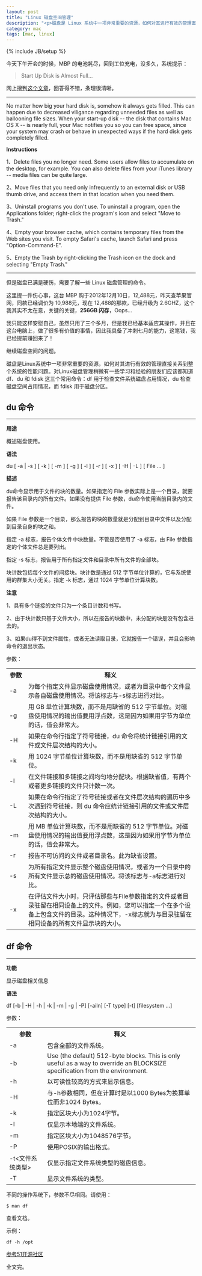 ```yaml
---
layout: post
title: "Linux 磁盘空间管理"
description: "<p>磁盘是 Linux 系统中一项非常重要的资源，如何对其进行有效的管理直接关系到整个系统的性能问题。对 Linux 磁盘管理稍微有一些学习和经验的朋友们应该都知道 df、du 和 fdisk 这三个常用命令：df 用于检查文件系统磁盘占用情况，du 检查磁盘空间占用情况，而 fdisk 用于磁盘分区。</p><p>本文主要针对Mac OS X，讲解 du df 命令。</p>"
category: mac
tags: [mac, linux]
---
```

{% include JB/setup %}

今天下午开会的时候，MBP 的电池耗尽，回到工位充电，没多久，系统提示：

>Start Up Disk is Almost Full…

网上搜到[这个文章](http://www.ehow.com/how_4592058_start-up-disk-almost-full.html)，回答得不错，条理很清晰。

----

No matter how big your hard disk is, somehow it always gets filled. This can happen due to decreased viligance regarding unneeded files as well as ballooning file sizes. When your start-up disk -- the disk that contains Mac OS X -- is nearly full, your Mac notifies you so you can free space, since your system may crash or behave in unexpected ways if the hard disk gets completely filled.

**Instructions**

1、Delete files you no longer need. Some users allow files to accumulate on the desktop, for example. You can also delete files from your iTunes library -- media files can be quite large.

2、Move files that you need only infrequently to an external disk or USB thumb drive, and access them in that location when you need them.

3、Uninstall programs you don't use. To uninstall a program, open the Applications folder; right-click the program's icon and select "Move to Trash."

4、Empty your browser cache, which contains temporary files from the Web sites you visit. To empty Safari's cache, launch Safari and press "Option-Command-E".

5、Empty the Trash by right-clicking the Trash icon on the dock and selecting "Empty Trash."

----

但是磁盘已满是硬伤，需要了解一些 Linux 磁盘管理的命令。

这里提一件伤心事，这台 MBP 购于2012年12月10日，12,488元，昨天查苹果官网，同款已经调价为 10,988元，现在 12,488的那款，已经升级为 2.6GHZ，这个我其实不太在意，关键的关键，**256GB 闪存**，Oops…

我只能这样安慰自己，虽然只用了三个多月，但是我已经基本适应其操作，并且在这台电脑上，做了很多有价值的事情，因此我具备了冲刺七月的能力，这笔钱，我已经提前赚回来了！

继续磁盘空间的问题。

磁盘是Linux系统中一项非常重要的资源，如何对其进行有效的管理直接关系到整个系统的性能问题。对Linux磁盘管理稍微有一些学习和经验的朋友们应该都知道 df、du 和 fdisk 这三个常用命令：df 用于检查文件系统磁盘占用情况，du 检查磁盘空间占用情况，而 fdisk 用于磁盘分区。

## du 命令

----

**用途**

概述磁盘使用。

**语法**

du \[ -a | -s ] \[ -k ] \[ -m ] \[ -g ] \[ -l ] \[ -r ] \[ -x ] \[ -H | -L ] \[ File ... ]

**描述**

du命令显示用于文件的块的数量。如果指定的 File 参数实际上是一个目录，就要报告该目录内的所有文件。如果没有提供 File 参数，du命令使用当前目录内的文件。

如果 File 参数是一个目录，那么报告的块的数量就是分配到目录中文件以及分配到目录自身的块之和。

指定 -a 标志，报告个体文件中块数量。不管是否使用了 -a 标志，由 File 参数指定的个体文件总是要列出。

指定 -s 标志，报告用于所有指定文件和目录中所有文件的全部块。 

块计数包括每个文件的间接块。块计数是通过 512 字节单位计算的，它与系统使用的群集大小无关。指定 -k 标志，通过 1024 字节单位计算块数。

**注意**

1、具有多个链接的文件只为一个条目计数和书写。

2、由于块计数只基于文件大小，所以在报告的块数中，未分配的块是没有包含进去的。

3、如果du得不到文件属性，或者无法读取目录，它就报告一个错误，并且会影响命令的退出状态。


参数：

<table class='table table-bordered table-hover table-striped'>
<tbody>
<tr>
<th style="width:10%">参数</th>
<th>释义</th>
</tr>
<tr>
<td> -a </td>
<td> 为每个指定文件显示磁盘使用情况，或者为目录中每个文件显示各自磁盘使用情况。将该标志与-s标志进行对比。 </td>
</tr>
<tr>
<td> -g </td>
<td> 用 GB 单位计算块数，而不是用缺省的 512 字节单位。对磁盘使用情况的输出值要用浮点数，这是因为如果用字节为单位的话，值会非常大。 </td>
</tr>
<tr>
<td> -H </td>
<td> 如果在命令行指定了符号链接，du&nbsp;命令将统计链接引用的文件或文件层次结构的大小。 </td>
</tr>
<tr>
<td> -k </td>
<td> 用 1024 字节单位计算块数，而不是用缺省的 512 字节单位。 </td>
</tr>
<tr>
<td> -l </td>
<td> 在文件链接和多链接之间均匀地分配块。根据缺省值，有两个或者更多链接的文件只计数一次。 </td>
</tr>
<tr>
<td> -L </td>
<td> 如果在命令行指定了符号链接或者在文件层次结构的遍历中多次遇到符号链接，则&nbsp;du&nbsp;命令应统计链接引用的文件或文件层次结构的大小。 </td>
</tr>
<tr>
<td> -m </td>
<td> 用 MB 单位计算块数，而不是用缺省的 512 字节单位。对磁盘使用情况的输出值要用浮点数，这是因为如果用字节为单位的话，值会非常大。 </td>
</tr>
<tr>
<td> -r </td>
<td> 报告不可访问的文件或者目录名。此为缺省设置。 </td>
</tr>
<tr>
<td> -s </td>
<td> 为所有指定文件显示整个磁盘使用情况，或者为一个目录中的所有文件显示总的磁盘使用情况。将该标志与-a标志进行对比。 </td>
</tr>
<tr>
<td> -x </td>
<td> 在评估文件大小时，只评估那些与File参数指定的文件或者目录驻留在相同设备上的文件。例如，您可以指定一个在多个设备上包含文件的目录。这种情况下，-x标志就为与目录驻留在相同设备的所有文件显示块的大小。 </td>
</tr>
</tbody></table>

## df 命令

----

**功能**

显示磁盘相关信息

**语法**

df \[-b | -H | -h | -k | -m | -g | -P] \[-ailn] \[-T type] \[-t] \[filesystem ...]


参数：

<table class='table table-bordered table-hover table-striped'><tbody>
<tr>
<th style="width:20%">参数</th>
<th>释义</th>
</tr>
<tr>
<td>-a</td>
<td> 包含全部的文件系统。</td>
</tr>
<tr>
<td>-b</td>
<td> Use (the default) 512-byte blocks. This is only useful as a way to override an BLOCKSIZE specification from the environment.</td>
</tr>
<tr>
<td>-h </td>
<td>以可读性较高的方式来显示信息。</td>
</tr>
<tr>
<td>-H </td>
<td>与-h参数相同，但在计算时是以1000 Bytes为换算单位而非1024 Bytes。</td>
</tr>
<tr>
<td>-k </td>
<td>指定区块大小为1024字节。</td>
</tr>
<tr>
<td>-l </td>
<td>仅显示本地端的文件系统。</td>
</tr>
<tr>
<td>-m </td>
<td>指定区块大小为1048576字节。</td>
</tr>
<tr>
<td>-P </td>
<td>使用POSIX的输出格式。</td>
</tr>
<tr>
<td>-t&lt;文件系统类型&gt; </td>
<td>仅显示指定文件系统类型的磁盘信息。</td>
</tr>
<tr>
<td>-T </td>
<td>显示文件系统的类型。</td>
</tr>
</tbody></table>

不同的操作系统下，参数不尽相同。请使用：

`$ man df`

查看文档。

示例：

`df -h /opt`

[参考51开源社区](http://wiki.51osos.com/wiki/Df)

全文完。
